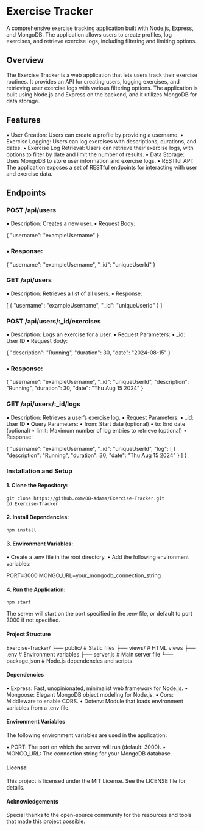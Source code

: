 # Exercise Tracker

A comprehensive exercise tracking application built with Node.js, Express, and MongoDB. The application allows users to create profiles, log exercises, and retrieve exercise logs, including filtering and limiting options.

## Overview

The Exercise Tracker is a web application that lets users track their exercise routines. It provides an API for creating users, logging exercises, and retrieving user exercise logs with various filtering options. The application is built using Node.js and Express on the backend, and it utilizes MongoDB for data storage.

## Features

 • User Creation: Users can create a profile by providing a username.
 • Exercise Logging: Users can log exercises with descriptions, durations, and dates.
 • Exercise Log Retrieval: Users can retrieve their exercise logs, with options to filter by date and limit the number of results.
 • Data Storage: Uses MongoDB to store user information and exercise logs.
 • RESTful API: The application exposes a set of RESTful endpoints for interacting with user and exercise data.

## Endpoints

### POST /api/users

 • Description: Creates a new user.
 • Request Body:

{
  "username": "exampleUsername"
}


### • Response:

{
  "username": "exampleUsername",
  "_id": "uniqueUserId"
}


### GET /api/users

 • Description: Retrieves a list of all users.
 • Response:

[
  {
    "username": "exampleUsername",
    "_id": "uniqueUserId"
  }
]



### POST /api/users/:_id/exercises

 • Description: Logs an exercise for a user.
 • Request Parameters:
 • _id: User ID
 • Request Body:

{
  "description": "Running",
  "duration": 30,
  "date": "2024-08-15"
}


### • Response:

{
  "username": "exampleUsername",
  "_id": "uniqueUserId",
  "description": "Running",
  "duration": 30,
  "date": "Thu Aug 15 2024"
}



### GET /api/users/:_id/logs

 • Description: Retrieves a user’s exercise log.
 • Request Parameters:
 • _id: User ID
 • Query Parameters:
 • from: Start date (optional)
 • to: End date (optional)
 • limit: Maximum number of log entries to retrieve (optional)
 • Response:

{
  "username": "exampleUsername",
  "_id": "uniqueUserId",
  "log": [
    {
      "description": "Running",
      "duration": 30,
      "date": "Thu Aug 15 2024"
    }
  ]
}



### Installation and Setup

 #### 1. Clone the Repository:

```
git clone https://github.com/OB-Adams/Exercise-Tracker.git
cd Exercise-Tracker
```


 #### 2. Install Dependencies:

```
npm install
```

 #### 3. Environment Variables:
 • Create a .env file in the root directory.
 • Add the following environment variables:

PORT=3000
MONGO_URL=your_mongodb_connection_string


 #### 4. Run the Application:

```
npm start
```

The server will start on the port specified in the .env file, or default to port 3000 if not specified.

#### Project Structure

Exercise-Tracker/
├── public/                 # Static files
├── views/                  # HTML views
├── .env                    # Environment variables
├── server.js               # Main server file
└── package.json            # Node.js dependencies and scripts

#### Dependencies

 • Express: Fast, unopinionated, minimalist web framework for Node.js.
 • Mongoose: Elegant MongoDB object modeling for Node.js.
 • Cors: Middleware to enable CORS.
 • Dotenv: Module that loads environment variables from a .env file.

#### Environment Variables

The following environment variables are used in the application:

 • PORT: The port on which the server will run (default: 3000).
 • MONGO_URL: The connection string for your MongoDB database.

#### License

This project is licensed under the MIT License. See the LICENSE file for details.

#### Acknowledgements

Special thanks to the open-source community for the resources and tools that made this project possible.
